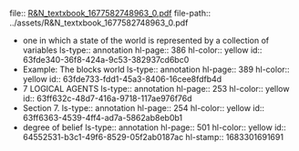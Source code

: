file:: [R&N_textxbook_1677582748963_0.pdf](../assets/R&N_textxbook_1677582748963_0.pdf)
file-path:: ../assets/R&N_textxbook_1677582748963_0.pdf

- one in which a state of the world is represented by a collection of variables
  ls-type:: annotation
  hl-page:: 386
  hl-color:: yellow
  id:: 63fde340-36f8-424a-9c53-382937cd6bc0
- Example: The blocks world
  ls-type:: annotation
  hl-page:: 389
  hl-color:: yellow
  id:: 63fde733-fdd1-45a3-8406-16cee8fdfb4d
- 7 LOGICAL AGENTS
  ls-type:: annotation
  hl-page:: 253
  hl-color:: yellow
  id:: 63ff632c-48d7-416a-9718-117ae976f76d
- Section 7.
  ls-type:: annotation
  hl-page:: 254
  hl-color:: yellow
  id:: 63ff6363-4539-4ff4-ad7a-5862ab8eb0b1
- degree of belief 
  ls-type:: annotation
  hl-page:: 501
  hl-color:: yellow
  id:: 64552531-b3c1-49f6-8529-05f2ab0187ac
  hl-stamp:: 1683301691691